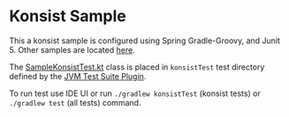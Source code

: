 # Konsist Sample

This a konsist sample is configured using Spring Gradle-Groovy, and Junit 5. Other samples are located [here](../..). 

The [SampleKonsistTest.kt](src/konsistTest/kotlin/com/sample/SampleKonsistTest.kt) class is placed in `konsistTest` 
test directory defined by the
[JVM Test Suite Plugin](https://docs.gradle.org/current/userguide/jvm_test_suite_plugin.html).

To run test use IDE UI or run `./gradlew konsistTest` (konsist tests) or `./gradlew test` (all tests) command.

